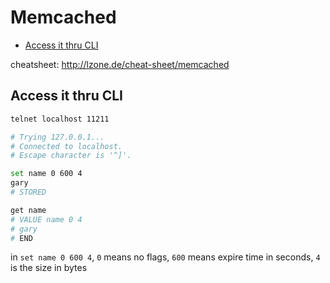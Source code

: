 # Memcached

- [Access it thru CLI](#access-it-thru-cli)

cheatsheet: http://lzone.de/cheat-sheet/memcached

## Access it thru CLI

```sh
telnet localhost 11211

# Trying 127.0.0.1...
# Connected to localhost.
# Escape character is '^]'.

set name 0 600 4
gary
# STORED

get name
# VALUE name 0 4
# gary
# END
```

in `set name 0 600 4`, `0` means no flags, `600` means expire time in seconds, `4` is the size in bytes

